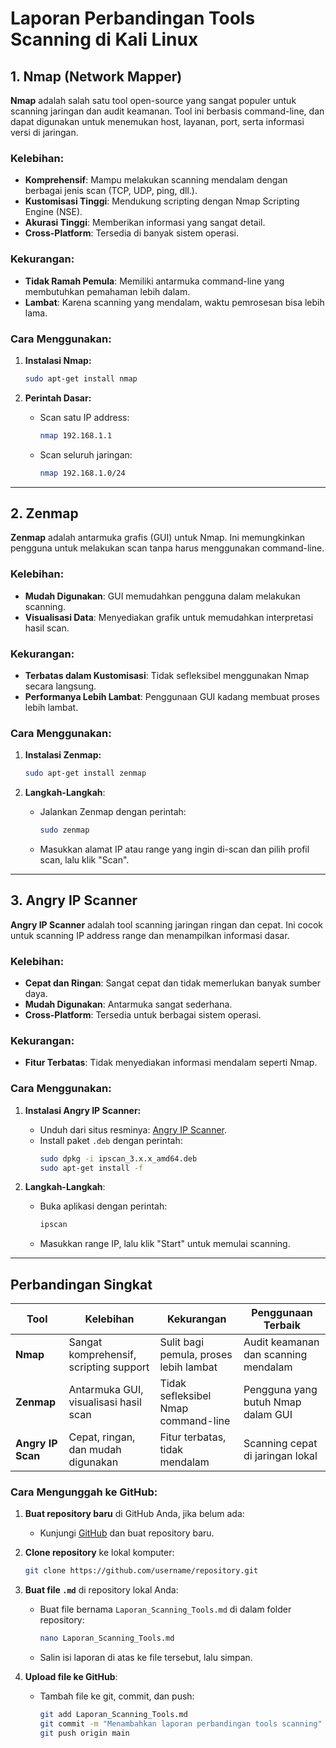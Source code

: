 # Laporan Perbandingan Tools Scanning di Kali Linux

## 1. Nmap (Network Mapper)

**Nmap** adalah salah satu tool open-source yang sangat populer untuk scanning jaringan dan audit keamanan. Tool ini berbasis command-line, dan dapat digunakan untuk menemukan host, layanan, port, serta informasi versi di jaringan.

### Kelebihan:
- **Komprehensif**: Mampu melakukan scanning mendalam dengan berbagai jenis scan (TCP, UDP, ping, dll.).
- **Kustomisasi Tinggi**: Mendukung scripting dengan Nmap Scripting Engine (NSE).
- **Akurasi Tinggi**: Memberikan informasi yang sangat detail.
- **Cross-Platform**: Tersedia di banyak sistem operasi.

### Kekurangan:
- **Tidak Ramah Pemula**: Memiliki antarmuka command-line yang membutuhkan pemahaman lebih dalam.
- **Lambat**: Karena scanning yang mendalam, waktu pemrosesan bisa lebih lama.

### Cara Menggunakan:
1. **Instalasi Nmap:**
   ```bash
   sudo apt-get install nmap
   ```

2. **Perintah Dasar:**
   - Scan satu IP address:
     ```bash
     nmap 192.168.1.1
     ```
   - Scan seluruh jaringan:
     ```bash
     nmap 192.168.1.0/24
     ```

---

## 2. Zenmap

**Zenmap** adalah antarmuka grafis (GUI) untuk Nmap. Ini memungkinkan pengguna untuk melakukan scan tanpa harus menggunakan command-line.

### Kelebihan:
- **Mudah Digunakan**: GUI memudahkan pengguna dalam melakukan scanning.
- **Visualisasi Data**: Menyediakan grafik untuk memudahkan interpretasi hasil scan.
  
### Kekurangan:
- **Terbatas dalam Kustomisasi**: Tidak sefleksibel menggunakan Nmap secara langsung.
- **Performanya Lebih Lambat**: Penggunaan GUI kadang membuat proses lebih lambat.

### Cara Menggunakan:
1. **Instalasi Zenmap:**
   ```bash
   sudo apt-get install zenmap
   ```

2. **Langkah-Langkah**:
   - Jalankan Zenmap dengan perintah:
     ```bash
     sudo zenmap
     ```
   - Masukkan alamat IP atau range yang ingin di-scan dan pilih profil scan, lalu klik "Scan".

---

## 3. Angry IP Scanner

**Angry IP Scanner** adalah tool scanning jaringan ringan dan cepat. Ini cocok untuk scanning IP address range dan menampilkan informasi dasar.

### Kelebihan:
- **Cepat dan Ringan**: Sangat cepat dan tidak memerlukan banyak sumber daya.
- **Mudah Digunakan**: Antarmuka sangat sederhana.
- **Cross-Platform**: Tersedia untuk berbagai sistem operasi.

### Kekurangan:
- **Fitur Terbatas**: Tidak menyediakan informasi mendalam seperti Nmap.
  
### Cara Menggunakan:
1. **Instalasi Angry IP Scanner:**
   - Unduh dari situs resminya: [Angry IP Scanner](https://angryip.org/download/#linux).
   - Install paket `.deb` dengan perintah:
     ```bash
     sudo dpkg -i ipscan_3.x.x_amd64.deb
     sudo apt-get install -f
     ```

2. **Langkah-Langkah**:
   - Buka aplikasi dengan perintah:
     ```bash
     ipscan
     ```
   - Masukkan range IP, lalu klik "Start" untuk memulai scanning.

---

## Perbandingan Singkat

| Tool             | Kelebihan                              | Kekurangan                             | Penggunaan Terbaik                   |
|------------------|----------------------------------------|----------------------------------------|---------------------------------------|
| **Nmap**         | Sangat komprehensif, scripting support  | Sulit bagi pemula, proses lebih lambat | Audit keamanan dan scanning mendalam |
| **Zenmap**       | Antarmuka GUI, visualisasi hasil scan   | Tidak sefleksibel Nmap command-line    | Pengguna yang butuh Nmap dalam GUI   |
| **Angry IP Scan**| Cepat, ringan, dan mudah digunakan     | Fitur terbatas, tidak mendalam         | Scanning cepat di jaringan lokal     |



### Cara Mengunggah ke GitHub:
1. **Buat repository baru** di GitHub Anda, jika belum ada:
   - Kunjungi [GitHub](https://github.com) dan buat repository baru.
   
2. **Clone repository** ke lokal komputer:
   ```bash
   git clone https://github.com/username/repository.git
   ```

3. **Buat file `.md`** di repository lokal Anda:
   - Buat file bernama `Laporan_Scanning_Tools.md` di dalam folder repository:
     ```bash
     nano Laporan_Scanning_Tools.md
     ```
   - Salin isi laporan di atas ke file tersebut, lalu simpan.

4. **Upload file ke GitHub**:
   - Tambah file ke git, commit, dan push:
     ```bash
     git add Laporan_Scanning_Tools.md
     git commit -m "Menambahkan laporan perbandingan tools scanning"
     git push origin main
     ```
